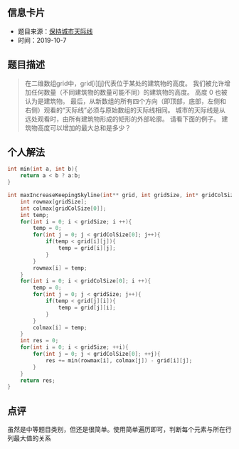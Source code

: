 ## 信息卡片
* 题目来源：[保持城市天际线](https://leetcode-cn.com/problems/max-increase-to-keep-city-skyline/)
* 时间：2019-10-7

## 题目描述
>在二维数组grid中，grid[i][j]代表位于某处的建筑物的高度。 我们被允许增加任何数量（不同建筑物的数量可能不同）的建筑物的高度。 高度 0 也被认为是建筑物。
>最后，从新数组的所有四个方向（即顶部，底部，左侧和右侧）观看的“天际线”必须与原始数组的天际线相同。 城市的天际线是从远处观看时，由所有建筑物形成的矩形的外部轮廓。 请看下面的例子。
>建筑物高度可以增加的最大总和是多少？

## 个人解法
```c
int min(int a, int b){
    return a < b ? a:b;
}

int maxIncreaseKeepingSkyline(int** grid, int gridSize, int* gridColSize){
    int rowmax[gridSize];
    int colmax[gridColSize[0]];
    int temp;
    for(int i = 0; i < gridSize; i ++){
        temp = 0;
        for(int j = 0; j < gridColSize[0]; j++){
            if(temp < grid[i][j]){
                temp = grid[i][j];
            }
        }
        rowmax[i] = temp;
    }
    for(int i = 0; i < gridColSize[0]; i ++){
        temp = 0;
        for(int j = 0; j < gridSize; j++){
            if(temp < grid[j][i]){
                temp = grid[j][i];
            }
        }
        colmax[i] = temp;
    }
    int res = 0;
    for(int i = 0; i < gridSize; ++i){
        for(int j = 0; j < gridColSize[0]; ++j){
            res += min(rowmax[i], colmax[j]) - grid[i][j];
        }
    }
    return res;
}
``` 



## 点评
虽然是中等题目类别，但还是很简单。使用简单遍历即可，判断每个元素与所在行列最大值的关系

